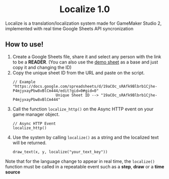 <h1 align="center">Localize 1.0</h1>
Localize is a translation/localization system made for GameMaker Studio 2, implemented with real time Google Sheets API syncronization

## How to use!

1. Create a Google Sheets file, share it and select any person with the link to be a **READER**.
   (You can also use the [demo sheet](https://docs.google.com/spreadsheets/d/19aCOc_sRAfk9Blbrb1Cjhe-P4mjyxayPbw8vBlCm444/edit?gid=0#gid=0) as a base and just copy it and changing the ID)
2. Copy the unique sheet ID from the URL and paste on the script. 
   ```gml
   // Example
   "https://docs.google.com/spreadsheets/d/19aCOc_sRAfk9Blbrb1Cjhe-P4mjyxayPbw8vBlCm444/edit?gid=0#gid=0"
                      Unique Sheet ID --> "19aCOc_sRAfk9Blbrb1Cjhe-P4mjyxayPbw8vBlCm444"
   ```
3. Call the function ```localize_http()``` on the Async HTTP event on your game manager object.
   ```gml
   // Async HTTP Event
   localize_http()
   ```
4. Use the system by calling ```localize()``` as a string and the localized text will be returned.
   ```gml
   draw_text(x, y, localize("your_text_key"))
   ```

Note that for the language change to appear in real time, the ```localize()``` function must be called in a repeatable event such as a **step**, **draw** or a **time source**
